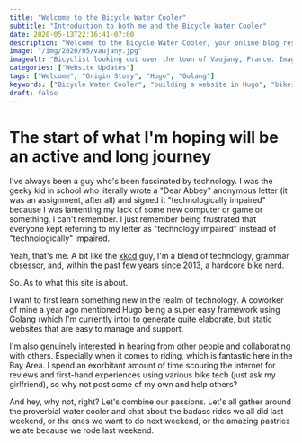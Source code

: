 ```yaml
---
title: "Welcome to the Bicycle Water Cooler"
subtitle: "Introduction to both me and the Bicycle Water Cooler"
date: 2020-05-13T22:16:41-07:00
description: "Welcome to the Bicycle Water Cooler, your online blog resource for reviews, technology, discussions, and travel ideas for you and your bicycle."
image: "/img/2020/05/vaujany.jpg"
imagealt: "Bicyclist looking out over the town of Vaujany, France. Image contains: France, view, church, clouds, road, cyclist, road signs, houses"
categories: ["Website Updates"]
tags: ["Welcome", "Origin Story", "Hugo", "Golang"]
keywords: ["Bicycle Water Cooler", "building a website in Hugo", "bikes are awesome"]
draft: false
---
```

# The start of what I'm hoping will be an active and long journey
I've always been a guy who's been fascinated by technology. I was the geeky kid in school who literally wrote a "Dear Abbey" anonymous letter (it was an assignment, after all) and signed it "technologically impaired" because I was lamenting my lack of some new computer or game or something. I can't remember. I just remember being frustrated that everyone kept referring to my letter as "technology impaired" instead of "technologically" impaired. 

Yeah, that's me. A bit like the [xkcd](http://www.xkcd.com) guy, I'm a blend of technology, grammar obsessor, and, within the past few years since 2013, a hardcore bike nerd.

So. As to what this site is about.

I want to first learn something new in the realm of technology. A coworker of mine a year ago mentioned Hugo being a super easy framework using Golang (which I'm currently into) to generate quite elaborate, but static websites that are easy to manage and support. 

I'm also genuinely interested in hearing from other people and collaborating with others. Especially when it comes to riding, which is fantastic here in the Bay Area. I spend an exorbitant amount of time scouring the internet for reviews and first-hand experiences using various bike tech (just ask my girlfriend), so why not post some of my own and help others?

And hey, why not, right? Let's combine our passions. Let's all gather around the proverbial water cooler and chat about the badass rides we all did last weekend, or the ones we want to do next weekend, or the amazing pastries we ate because we rode last weekend.